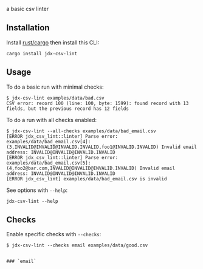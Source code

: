 a basic csv linter

## Installation

Install [rust/cargo](https://rustup.rs/) then install this CLI:

```
cargo install jdx-csv-lint
```

## Usage

To do a basic run with minimal checks:

```sh-session
$ jdx-csv-lint examples/data/bad.csv
CSV error: record 100 (line: 100, byte: 1599): found record with 13 fields, but the previous record has 12 fields
```

To do a run with all checks enabled:

```sh-session
$ jdx-csv-lint --all-checks examples/data/bad_email.csv
[ERROR jdx_csv_lint::linter] Parse error: examples/data/bad_email.csv[4]: (3,INVALID@INVALID@INVALID.INVALID,foo1@INVALID.INVALID) Invalid email address: INVALID@INVALID@INVALID.INVALID
[ERROR jdx_csv_lint::linter] Parse error: examples/data/bad_email.csv[5]: (4,foo2@bar.com,INVALID@INVALID@INVALID.INVALID) Invalid email address: INVALID@INVALID@INVALID.INVALID
[ERROR jdx_csv_lint] examples/data/bad_email.csv is invalid
```

See options with `--help`:

```
jdx-csv-lint --help
```

## Checks

Enable specific checks with `--checks`:

```sh-session
$ jdx-csv-lint --checks email examples/data/good.csv


### `email`
